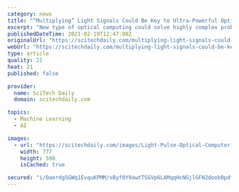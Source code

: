 ```yaml
---
category: news
title: "“Multiplying” Light Signals Could Be Key to Ultra-Powerful Optical Computers"
excerpt: "New type of optical computing could solve highly complex problems that are out of reach for even the most powerful supercomputers. An important class of challenging computational problems, with applications in graph theory,"
publishedDateTime: 2021-02-19T12:47:00Z
originalUrl: "https://scitechdaily.com/multiplying-light-signals-could-be-key-to-ultra-powerful-optical-computers/"
webUrl: "https://scitechdaily.com/multiplying-light-signals-could-be-key-to-ultra-powerful-optical-computers/"
type: article
quality: 21
heat: 21
published: false

provider:
  name: SciTech Daily
  domain: scitechdaily.com

topics:
  - Machine Learning
  - AI

images:
  - url: "https://scitechdaily.com/images/Light-Pulse-Optical-Computer-777x590.jpg"
    width: 777
    height: 590
    isCached: true

secured: "i/Oaerdg5GWq1EvquKPMM/xByf0Y9awtTSGVp6LAMqqHcNGjlGFN2doob0pdfAZ64199pPLUcT5/uwUF9oewATnTsOkPbnR55JF2i4+cuxp1Tbz6amaFHzervu3yCgQe3EzGxOhvCO0kG9mU4NIbSYYka/N0MOsHzt5xq4VjyvtVkLd2zNyCdBNPEp/AP6kEie4bBfD4x8AhCt3fS8Vple84NZ7e7jFJjeGohDqyWAWfha3XpTmFWUiQca5fZ8l80iSFLp/YgeotfbUk1hpeUOk2LJTASh3CMK+IANUQUUqPfoo9OvQPM/6g/UoF4LFy5x7dNBGANihVHEl8zeIOI0vkMr7rijD0EvDPplTcVxI=;d7l5tey4SkvJtjds7khLxQ=="
---
```


